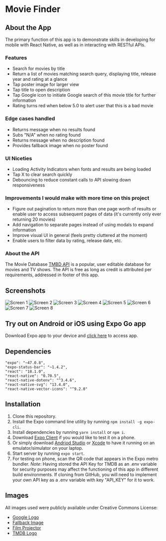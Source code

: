 # Movie Finder

## About the App

The primary function of this app is to demonstrate skills in developing for mobile with React Native, as well as in interacting with RESTful APIs.

### Features
- Search for movies by title
- Return a list of movies matching search query, displaying title, release year and rating at a glance
- Tap poster image for larger view
- Tap title to open description
- Tap Google icon to initiate Google search of this movie title for further information
- Rating turns red when below 5.0 to alert user that this is a bad movie

### Edge cases handled
- Returns message when no results found
- Subs "N/A" when no rating found
- Returns message when no description found
- Provides fallback image when no poster found

### UI Niceties
- Loading Activity Indicators when fonts and results are being loaded
- Tap X to clear search quickly
- Debouncing to reduce constant calls to API slowing down responsiveness

### Improvements I would make with more time on this project
- Figure out pagination to return more than one page worth of results or enable user to access subsequent pages of data (it's currently only ever returning 20 movies)
- Add navigation to separate pages instead of using modals to expand information
- Improve visual UI in general (feels pretty cluttered at the moment)
- Enable users to filter data by rating, release date, etc.

### About the API

The Movie Database [TMBD API](https://www.themoviedb.org/documentation/api) is a popular, user editable database for movies and TV shows. The API is free as long as credit is attributed per requirements, addressed in footer of this app.


## Screenshots
![Screen 1](https://res.cloudinary.com/dnbyvhety/image/upload/c_scale,w_250/v1671677411/Movie%20Finder%20Screenshots/IMG_9640_o7ahho.png)
![Screen 2](https://res.cloudinary.com/dnbyvhety/image/upload/c_scale,w_250/v1671677411/Movie%20Finder%20Screenshots/IMG_9641_zjqp5c.png)
![Screen 3](https://res.cloudinary.com/dnbyvhety/image/upload/c_scale,w_250/v1671677412/Movie%20Finder%20Screenshots/IMG_9642_oqk4y9.png)
![Screen 4](https://res.cloudinary.com/dnbyvhety/image/upload/c_scale,w_250/v1671677411/Movie%20Finder%20Screenshots/IMG_9643_bjmn5x.png)
![Screen 5](https://res.cloudinary.com/dnbyvhety/image/upload/c_scale,w_250/v1671677411/Movie%20Finder%20Screenshots/IMG_9644_oiztfq.png)
![Screen 6](https://res.cloudinary.com/dnbyvhety/image/upload/c_scale,w_250/v1671677411/Movie%20Finder%20Screenshots/IMG_9645_onsyzv.png)
![Screen 7](https://res.cloudinary.com/dnbyvhety/image/upload/c_scale,w_250/v1671677411/Movie%20Finder%20Screenshots/IMG_9647_u6erev.png)
![Screen 8](https://res.cloudinary.com/dnbyvhety/image/upload/c_scale,w_250/v1671677411/Movie%20Finder%20Screenshots/IMG_9646_aimguv.png)


## Try out on Android or iOS using Expo Go app

Download Expo app to your device and [click here](https://expo.dev/@lauraemilyschell/movie-finder?serviceType=classic&distribution=expo-go) to access app.

## Dependencies

    "expo": "~47.0.8",
    "expo-status-bar": "~1.4.2",
    "react": "18.1.0",
    "react-native": "0.70.5",
    "react-native-dotenv": "^3.4.6",
    "react-native-svg": "13.4.0",
    "react-native-vector-icons": "^9.2.0"

## Installation

1. Clone this repository.
2. Install the Expo command line utility by running `npm install -g expo-cli`.
3. Install dependencies by running `yarn install` or `npm i`.
4. Download [Expo Client](https://apps.apple.com/us/app/expo-client/id982107779) if you would like to test it on a phone.
5. Or simply download [Andriod Studio](https://developer.android.com/studio) or [Xcode](https://apps.apple.com/us/app/xcode/id497799835?mt=12) to have it running on an emulator/simulator on your laptop.
6. Start server by running `expo start`.
7. For testing on phone, scan the QR code that appears in the Expo metro bundler.
*Note*: Having stored the API Key for TMDB as an .env variable for security purposes may affect the functioning of this app in different build environments. If cloning from GitHub, you will need to implement your own API key as a .env variable with key "API_KEY" for it to work.

## Images
All images used were publicly available under Creative Commons License:
- [Google Logo](https://freesvg.org/1534129544)
- [Fallback Image](https://creazilla.com/nodes/17357-cinema-penguin-clipart)
- [Film Projector](https://freesvg.org/movie-projector-icon)
- [TMDB Logo](https://www.themoviedb.org/about/logos-attribution)

